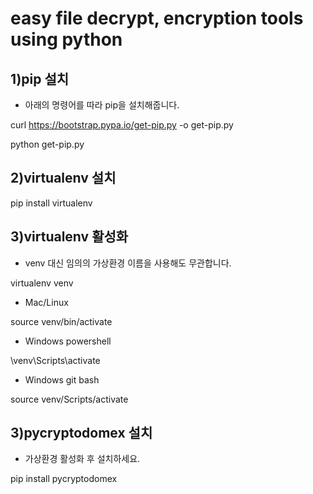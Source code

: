 # easy file decrypt, encryption tools using python

## 1)pip 설치

* 아래의 명령어를 따라 pip을 설치해줍니다.

curl https://bootstrap.pypa.io/get-pip.py -o get-pip.py

python get-pip.py


## 2)virtualenv 설치
pip install virtualenv


## 3)virtualenv 활성화
* venv 대신 임의의 가상환경 이름을 사용해도 무관합니다.

virtualenv venv

* Mac/Linux

source venv/bin/activate

* Windows powershell

\venv\Scripts\activate

* Windows git bash

source venv/Scripts/activate

## 3)pycryptodomex 설치

* 가상환경 활성화 후 설치하세요.

pip install pycryptodomex

